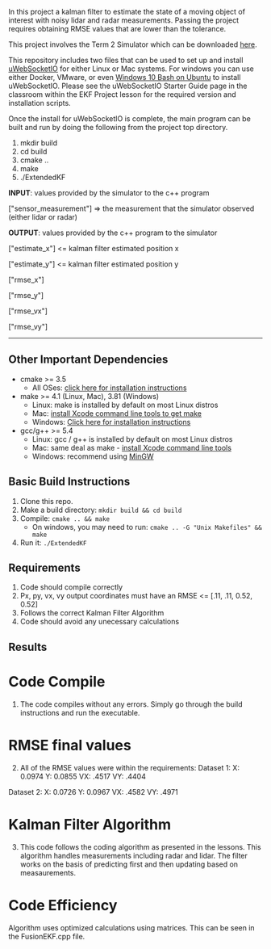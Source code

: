 In this project a kalman filter to estimate the state of a moving object of interest with noisy lidar and radar measurements. Passing the project requires obtaining RMSE values that are lower than the tolerance.

This project involves the Term 2 Simulator which can be downloaded [here](https://github.com/udacity/self-driving-car-sim/releases).

This repository includes two files that can be used to set up and install [uWebSocketIO](https://github.com/uWebSockets/uWebSockets) for either Linux or Mac systems. For windows you can use either Docker, VMware, or even [Windows 10 Bash on Ubuntu](https://www.howtogeek.com/249966/how-to-install-and-use-the-linux-bash-shell-on-windows-10/) to install uWebSocketIO. Please see the uWebSocketIO Starter Guide page in the classroom within the EKF Project lesson for the required version and installation scripts.

Once the install for uWebSocketIO is complete, the main program can be built and run by doing the following from the project top directory.

1. mkdir build
2. cd build
3. cmake ..
4. make
5. ./ExtendedKF

**INPUT**: values provided by the simulator to the c++ program

["sensor_measurement"] => the measurement that the simulator observed (either lidar or radar)


**OUTPUT**: values provided by the c++ program to the simulator

["estimate_x"] <= kalman filter estimated position x

["estimate_y"] <= kalman filter estimated position y

["rmse_x"]

["rmse_y"]

["rmse_vx"]

["rmse_vy"]

---

## Other Important Dependencies

* cmake >= 3.5
  * All OSes: [click here for installation instructions](https://cmake.org/install/)
* make >= 4.1 (Linux, Mac), 3.81 (Windows)
  * Linux: make is installed by default on most Linux distros
  * Mac: [install Xcode command line tools to get make](https://developer.apple.com/xcode/features/)
  * Windows: [Click here for installation instructions](http://gnuwin32.sourceforge.net/packages/make.htm)
* gcc/g++ >= 5.4
  * Linux: gcc / g++ is installed by default on most Linux distros
  * Mac: same deal as make - [install Xcode command line tools](https://developer.apple.com/xcode/features/)
  * Windows: recommend using [MinGW](http://www.mingw.org/)

## Basic Build Instructions

1. Clone this repo.
2. Make a build directory: `mkdir build && cd build`
3. Compile: `cmake .. && make` 
   * On windows, you may need to run: `cmake .. -G "Unix Makefiles" && make`
4. Run it: `./ExtendedKF `

## Requirements
1. Code should compile correctly
2. Px, py, vx, vy output coordinates must have an RMSE <= [.11, .11, 0.52, 0.52] 
3. Follows the correct Kalman Filter Algorithm
4. Code should avoid any unecessary calculations 


## Results 

# Code Compile
1. The code compiles without any errors. Simply go through the build instructions and run the executable.

# RMSE final values
2. All of the RMSE values were within the requirements:
Dataset 1:
X: 0.0974
Y: 0.0855
VX: .4517
VY: .4404

Dataset 2:
X: 0.0726
Y: 0.0967
VX: .4582
VY: .4971

# Kalman Filter Algorithm 
3. This code follows the coding algorithm as presented in the lessons. This algorithm handles measurements including radar and lidar. The filter works on the basis of predicting first and then updating based on measaurements.

# Code Efficiency
Algorithm uses optimized calculations using matrices. This can be seen in the FusionEKF.cpp file.







